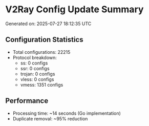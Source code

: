 # V2Ray Config Update Summary
Generated on: 2025-07-27 18:12:35 UTC

## Configuration Statistics
- Total configurations: 22215
- Protocol breakdown:
  - ss: 0 configs
  - ssr: 0 configs
  - trojan: 0 configs
  - vless: 0 configs
  - vmess: 1351 configs

## Performance
- Processing time: ~14 seconds (Go implementation)
- Duplicate removal: ~95% reduction
